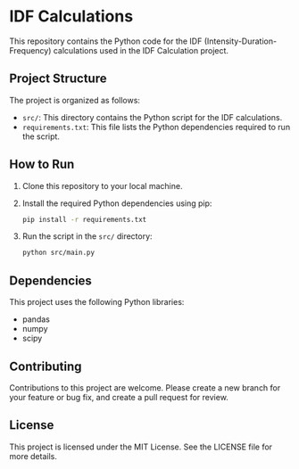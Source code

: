 # IDF Calculations

This repository contains the Python code for the IDF (Intensity-Duration-Frequency) calculations used in the IDF Calculation project.

## Project Structure

The project is organized as follows:

- `src/`: This directory contains the Python script for the IDF calculations.
- `requirements.txt`: This file lists the Python dependencies required to run the script.

## How to Run

1. Clone this repository to your local machine.
2. Install the required Python dependencies using pip:

    ```bash
    pip install -r requirements.txt
    ```

3. Run the script in the `src/` directory:

    ```bash
    python src/main.py
    ```

## Dependencies

This project uses the following Python libraries:

- pandas
- numpy
- scipy

## Contributing

Contributions to this project are welcome. Please create a new branch for your feature or bug fix, and create a pull request for review.

## License

This project is licensed under the MIT License. See the LICENSE file for more details.
